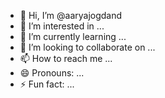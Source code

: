 - 👋 Hi, I’m @aaryajogdand
- 👀 I’m interested in ...
- 🌱 I’m currently learning ...
- 💞️ I’m looking to collaborate on ...
- 📫 How to reach me ...
- 😄 Pronouns: ...
- ⚡ Fun fact: ...

<!---
aaryajogdand/aaryajogdand is a ✨ special ✨ repository because its `README.md` (this file) appears on your GitHub profile.
You can click the Preview link to take a look at your changes.
--->
